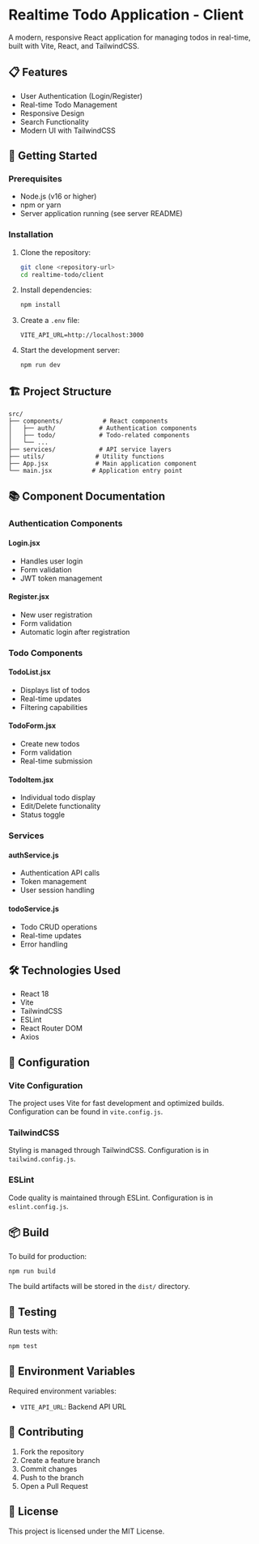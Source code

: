 # Realtime Todo Application - Client

A modern, responsive React application for managing todos in real-time, built with Vite, React, and TailwindCSS.

## 📋 Features

- User Authentication (Login/Register)
- Real-time Todo Management
- Responsive Design
- Search Functionality
- Modern UI with TailwindCSS

## 🚀 Getting Started

### Prerequisites

- Node.js (v16 or higher)
- npm or yarn
- Server application running (see server README)

### Installation

1. Clone the repository:

   ```bash
   git clone <repository-url>
   cd realtime-todo/client
   ```

2. Install dependencies:

   ```bash
   npm install
   ```

3. Create a `.env` file:

   ```env
   VITE_API_URL=http://localhost:3000
   ```

4. Start the development server:
   ```bash
   npm run dev
   ```

## 🏗️ Project Structure

```
src/
├── components/           # React components
│   ├── auth/            # Authentication components
│   ├── todo/            # Todo-related components
│   └── ...
├── services/            # API service layers
├── utils/              # Utility functions
├── App.jsx             # Main application component
└── main.jsx           # Application entry point
```

## 📚 Component Documentation

### Authentication Components

#### Login.jsx

- Handles user login
- Form validation
- JWT token management

#### Register.jsx

- New user registration
- Form validation
- Automatic login after registration

### Todo Components

#### TodoList.jsx

- Displays list of todos
- Real-time updates
- Filtering capabilities

#### TodoForm.jsx

- Create new todos
- Form validation
- Real-time submission

#### TodoItem.jsx

- Individual todo display
- Edit/Delete functionality
- Status toggle

### Services

#### authService.js

- Authentication API calls
- Token management
- User session handling

#### todoService.js

- Todo CRUD operations
- Real-time updates
- Error handling

## 🛠️ Technologies Used

- React 18
- Vite
- TailwindCSS
- ESLint
- React Router DOM
- Axios

## 🔧 Configuration

### Vite Configuration

The project uses Vite for fast development and optimized builds. Configuration can be found in `vite.config.js`.

### TailwindCSS

Styling is managed through TailwindCSS. Configuration is in `tailwind.config.js`.

### ESLint

Code quality is maintained through ESLint. Configuration is in `eslint.config.js`.

## 📦 Build

To build for production:

```bash
npm run build
```

The build artifacts will be stored in the `dist/` directory.

## 🧪 Testing

Run tests with:

```bash
npm test
```

## 🔐 Environment Variables

Required environment variables:

- `VITE_API_URL`: Backend API URL

## 🤝 Contributing

1. Fork the repository
2. Create a feature branch
3. Commit changes
4. Push to the branch
5. Open a Pull Request

## 📝 License

This project is licensed under the MIT License.
